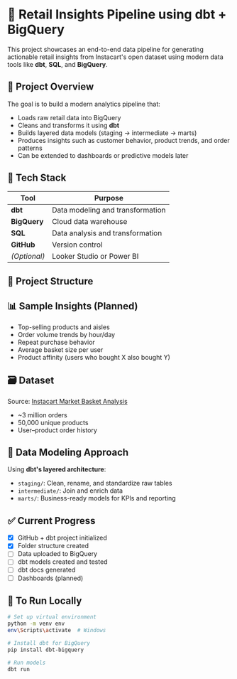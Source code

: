 # 🛒 Retail Insights Pipeline using dbt + BigQuery

This project showcases an end-to-end data pipeline for generating actionable retail insights from Instacart's open dataset using modern data tools like **dbt**, **SQL**, and **BigQuery**.

## 🚀 Project Overview

The goal is to build a modern analytics pipeline that:
- Loads raw retail data into BigQuery
- Cleans and transforms it using **dbt**
- Builds layered data models (staging → intermediate → marts)
- Produces insights such as customer behavior, product trends, and order patterns
- Can be extended to dashboards or predictive models later

## 🔧 Tech Stack

| Tool        | Purpose                          |
|-------------|----------------------------------|
| **dbt**     | Data modeling and transformation |
| **BigQuery**| Cloud data warehouse             |
| **SQL**     | Data analysis and transformation |
| **GitHub**  | Version control                  |
| *(Optional)*| Looker Studio or Power BI        | Dashboards (to be added later) |

## 📁 Project Structure


## 📊 Sample Insights (Planned)
- Top-selling products and aisles
- Order volume trends by hour/day
- Repeat purchase behavior
- Average basket size per user
- Product affinity (users who bought X also bought Y)

## 🗃️ Dataset

Source: [Instacart Market Basket Analysis](https://www.kaggle.com/datasets/psparks/instacart-market-basket-analysis)

- ~3 million orders
- 50,000 unique products
- User–product order history

## 🧱 Data Modeling Approach

Using **dbt's layered architecture**:
- `staging/`: Clean, rename, and standardize raw tables
- `intermediate/`: Join and enrich data
- `marts/`: Business-ready models for KPIs and reporting

## ✅ Current Progress

- [x] GitHub + dbt project initialized  
- [x] Folder structure created  
- [ ] Data uploaded to BigQuery  
- [ ] dbt models created and tested  
- [ ] dbt docs generated  
- [ ] Dashboards (planned)

## 📌 To Run Locally

```bash
# Set up virtual environment
python -m venv env
env\Scripts\activate  # Windows

# Install dbt for BigQuery
pip install dbt-bigquery

# Run models
dbt run

